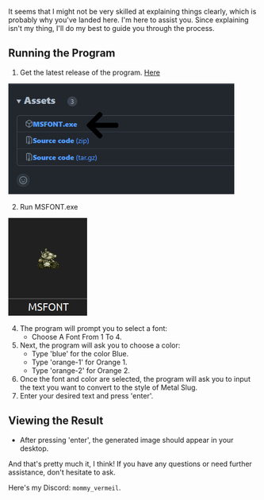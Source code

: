 It seems that I might not be very skilled at explaining things clearly, which is probably why you've landed here. I'm here to assist you. Since explaining isn't my thing, I'll do my best to guide you through the process.

## Running the Program
1. Get the latest release of the program. [Here](https://github.com/VermeilChan/MetalSlugFont/releases)

![Program Download](Assets/GUIDE/PROGRAM-DOWNLOAD.png)

2. Run MSFONT.exe

![Program](Assets/GUIDE/PROGRAM.png)

4. The program will prompt you to select a font:
   - Choose A Font From 1 To 4.
5. Next, the program will ask you to choose a color:
   - Type 'blue' for the color Blue.
   - Type 'orange-1' for Orange 1.
   - Type 'orange-2' for Orange 2.
7. Once the font and color are selected, the program will ask you to input the text you want to convert to the style of Metal Slug.
8. Enter your desired text and press 'enter'.
## Viewing the Result
- After pressing 'enter', the generated image should appear in your desktop.

And that's pretty much it, I think! If you have any questions or need further assistance, don't hesitate to ask.

Here's my Discord: `mommy_vermeil`.
